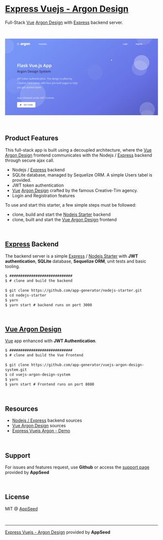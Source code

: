 # [Express Vuejs - Argon Design](https://appseed.us/apps/vuejs/express/argon-design-system-creative-tim)

Full-Stack [Vue](https://vuejs.org/) [Argon Design](https://www.creative-tim.com/product/vue-argon-design-system) with [Express](https://expressjs.com/) backend server.

<br />

![Express Vuejs Argon Design - Gif animated presentation.](https://github.com/app-generator/static/blob/master/products/argon-design-system-intro.gif?raw=true)

<br />

## Product Features

This full-stack app is built using a decoupled architecture, where the [Vue Argon Design](https://www.creative-tim.com/product/vue-argon-design-system) frontend communicates with the Nodejs / [Express](https://expressjs.com/) backend through secure ajax call.

 - Nodejs / [Express](https://expressjs.com/) backend
 - SQLite database, managed by Sequelize ORM. A simple Users tabel is provided.
 - JWT token authentication
 - [Vue](https://vuejs.org/) [Argon Design](https://www.creative-tim.com/product/vue-argon-design-system) crafted by the famous Creative-Tim agency.
 - Login and Registration features

To use and start this starter, a few simple steps must be followed: 

 - clone, build and start the [Nodejs Starter](https://github.com/app-generator/nodejs-starter) backend
 - clone, built and start the [Vue Argon Design](https://github.com/app-generator/vuejs-argon-design-system) frontend

<br />

## [Express](https://expressjs.com/) Backend 
 
The backend server is a simple [Express](https://expressjs.com/) / [Nodejs Starter](https://github.com/app-generator/nodejs-starter) with **JWT authentication**, **SQLite** database, **Sequelize ORM**, unit tests and basic tooling.
 
```
$ #############################
$ # clone and build the backend

$ git clone https://github.com/app-generator/nodejs-starter.git
$ cd nodejs-starter
$ yarn
$ yarn start # backend runs on port 3000
```

<br />

## [Vue Argon Design](https://github.com/app-generator/vuejs-argon-design-system)

[Vue](https://vuejs.org/) app enhanced with **JWT Authentication**. 

```
$ #############################
$ # clone and build the Vue Frontend

$ git clone https://github.com/app-generator/vuejs-argon-design-system.git
$ cd vuejs-argon-design-system
$ yarn
$ yarn start # Frontend runs on port 8080
```

<br />

## Resources

 - [Nodejs / Express](https://github.com/app-generator/nodejs-starter) backend sources
 - [Vue Argon Design](https://github.com/app-generator/vuejs-argon-design-system) sources
 - [Express Vuejs Argon - Demo](https://express-vuejs-argon-design.appseed.us/)

<br />

## Support

For issues and features request, use **Github** or access the [support page](https://appseed.us/support) provided by **AppSeed** 

<br />

## License
MIT @ [AppSeed](https://appseed.us)

<br />

---
[Express Vuejs - Argon Design](https://appseed.us/apps/vuejs/express/argon-design-system-creative-tim) provided by **AppSeed**
